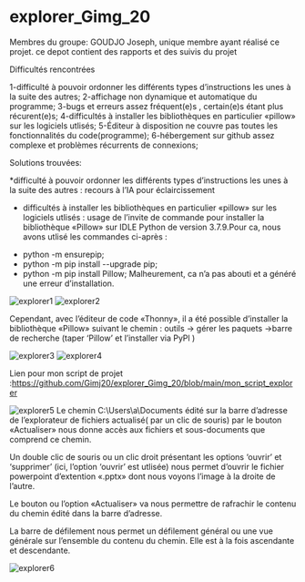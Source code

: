 # explorer_Gimg_20
Membres du groupe:
GOUDJO Joseph, unique membre ayant réalisé ce projet.
ce depot contient des rapports et des suivis du projet

Difficultés rencontrées

1-difficulté à pouvoir ordonner les différents types d’instructions les unes à la suite des autres;
2-affichage non dynamique et automatique du programme;
3-bugs et erreurs assez fréquent(e)s , certain(e)s étant plus récurent(e)s;
4-difficultés à installer les bibliothèques en particulier «pillow» sur les logiciels utlisés;
5-Éditeur à disposition ne couvre pas toutes les fonctionnalités du code(programme);
6-hébergement sur github assez complexe et problèmes récurrents de connexions;




Solutions trouvées:

*difficulté à pouvoir ordonner les différents types d’instructions les unes à la suite des autres : recours à l’IA pour éclaircissement

*  difficultés à installer les bibliothèques en particulier «pillow» sur les logiciels utlisés : usage de l’invite de commande pour installer la bibliothèque «Pillow» sur IDLE Python de version 3.7.9.Pour ca, nous avons utlisé les commandes ci-après :
+ python -m  ensurepip;
+ python -m pip install --upgrade pip;
+ python -m pip install Pillow;
Malheurement, ca n’a pas abouti et a généré une erreur d’installation.

![explorer1](https://github.com/user-attachments/assets/ac4dadfb-b409-41e0-9b70-f9fd99d48ff1)
![explorer2](https://github.com/user-attachments/assets/c7bdd65a-c87f-46c6-bbbc-7f1fa7878463)

Cependant, avec l’éditeur de code «Thonny», il a été possible d’installer la bibliothèque «Pillow» suivant le chemin : outils -> gérer les paquets ->barre de recherche (taper ‘Pillow’ et l’installer via PyPl )

![explorer3](https://github.com/user-attachments/assets/b0adf04b-8691-4f56-9977-5066378175bb)
![explorer4](https://github.com/user-attachments/assets/c6899b94-5e1b-4f83-9e59-4bef91b51263)

Lien pour mon script de projet :https://github.com/Gimj20/explorer_Gimg_20/blob/main/mon_script_explorer


![explorer5](https://github.com/user-attachments/assets/e149adbb-5563-4a3f-bbb1-77c52037942e)
Le chemin C:\Users\a\Documents édité sur la barre d’adresse de l’explorateur de fichiers actualisé( par un clic de souris) par le bouton «Actualiser» nous donne accès aux fichiers et sous-documents que comprend ce chemin.

Un double clic de souris ou un clic droit présentant les options ‘ouvrir’ et  ‘supprimer’ (ici, l’option ‘ouvrir’ est utlisée) nous permet d’ouvrir le fichier powerpoint d’extention «.pptx» dont nous voyons l’image à la droite de l’autre.  

Le bouton ou l’option  «Actualiser» va nous permettre de  rafrachir le contenu du chemin édité dans la barre d’adresse.


La barre de défilement nous permet un défilement général ou une vue générale sur l’ensemble du contenu du chemin. Elle est à la fois ascendante et descendante.

![explorer6](https://github.com/user-attachments/assets/f4029b70-315d-477b-9dac-218db936796b)










